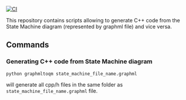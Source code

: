 [![CI](https://github.com/notiel/fullgraphmlparser/actions/workflows/CI.yml/badge.svg)](https://github.com/notiel/fullgraphmlparser/actions/workflows/CI.yml)

This repository contains scripts allowing to generate C++ code from the State Machine diagram
(represented by graphml file) and vice versa.

## Commands

### Generating C++ code from State Machine diagram
```
python graphmltoqm state_machine_file_name.graphml
```
will generate all cpp/h files in the same folder as `state_machine_file_name.graphml` file.